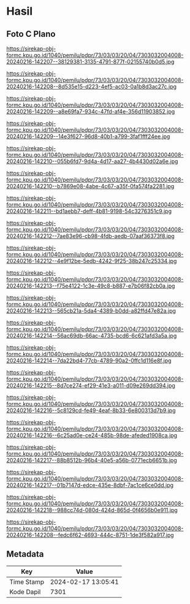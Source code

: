 # Hasil

## Foto C Plano

https://sirekap-obj-formc.kpu.go.id/1040/pemilu/pdpr/73/03/03/20/04/7303032004008-20240216-142207--38129381-3135-4791-877f-02155740b0d5.jpg

https://sirekap-obj-formc.kpu.go.id/1040/pemilu/pdpr/73/03/03/20/04/7303032004008-20240216-142208--8d535e15-d223-4ef5-ac03-0a1b8d3ac27c.jpg

https://sirekap-obj-formc.kpu.go.id/1040/pemilu/pdpr/73/03/03/20/04/7303032004008-20240216-142209--a8e69fa7-934c-47fd-af4e-356d11903852.jpg

https://sirekap-obj-formc.kpu.go.id/1040/pemilu/pdpr/73/03/03/20/04/7303032004008-20240216-142209--14e3f627-96d8-40b1-a799-3faf1fff24ee.jpg

https://sirekap-obj-formc.kpu.go.id/1040/pemilu/pdpr/73/03/03/20/04/7303032004008-20240216-142210--055b6fd7-9d4a-4d17-aa27-4b4430d02a6e.jpg

https://sirekap-obj-formc.kpu.go.id/1040/pemilu/pdpr/73/03/03/20/04/7303032004008-20240216-142210--b7869e08-4abe-4c67-a35f-0fa574fa2281.jpg

https://sirekap-obj-formc.kpu.go.id/1040/pemilu/pdpr/73/03/03/20/04/7303032004008-20240216-142211--bd1aebb7-deff-4b81-9198-54c3276351c9.jpg

https://sirekap-obj-formc.kpu.go.id/1040/pemilu/pdpr/73/03/03/20/04/7303032004008-20240216-142212--7ae83e96-cb98-4fdb-aedb-07aaf36373f8.jpg

https://sirekap-obj-formc.kpu.go.id/1040/pemilu/pdpr/73/03/03/20/04/7303032004008-20240216-142212--4e9f12be-5edb-4242-9f25-38b247c25334.jpg

https://sirekap-obj-formc.kpu.go.id/1040/pemilu/pdpr/73/03/03/20/04/7303032004008-20240216-142213--f75e4122-1c3e-49c8-b887-e7b06f82cb0a.jpg

https://sirekap-obj-formc.kpu.go.id/1040/pemilu/pdpr/73/03/03/20/04/7303032004008-20240216-142213--565cb21a-5da4-4389-b0dd-a82ffd47e82a.jpg

https://sirekap-obj-formc.kpu.go.id/1040/pemilu/pdpr/73/03/03/20/04/7303032004008-20240216-142214--56ac69db-66ac-4735-bcd6-6c621afd3a5a.jpg

https://sirekap-obj-formc.kpu.go.id/1040/pemilu/pdpr/73/03/03/20/04/7303032004008-20240216-142214--7da22bd4-77cb-4789-90a2-0ffc1d116e8f.jpg

https://sirekap-obj-formc.kpu.go.id/1040/pemilu/pdpr/73/03/03/20/04/7303032004008-20240216-142215--8d7ce274-ef29-41e3-a011-d09e269dd394.jpg

https://sirekap-obj-formc.kpu.go.id/1040/pemilu/pdpr/73/03/03/20/04/7303032004008-20240216-142216--5c8129cd-fe49-4eaf-8b33-6e800313d7b9.jpg

https://sirekap-obj-formc.kpu.go.id/1040/pemilu/pdpr/73/03/03/20/04/7303032004008-20240216-142216--6c25ad0e-ce24-485b-98de-afeded1908ca.jpg

https://sirekap-obj-formc.kpu.go.id/1040/pemilu/pdpr/73/03/03/20/04/7303032004008-20240216-142217--88b8512b-96b4-40e5-a56b-0771ecb6651b.jpg

https://sirekap-obj-formc.kpu.go.id/1040/pemilu/pdpr/73/03/03/20/04/7303032004008-20240216-142217--01b7147d-edce-435e-8dbf-7ac1ce6ce0dd.jpg

https://sirekap-obj-formc.kpu.go.id/1040/pemilu/pdpr/73/03/03/20/04/7303032004008-20240216-142218--988cc74d-080d-424d-865d-0f4656b0e911.jpg

https://sirekap-obj-formc.kpu.go.id/1040/pemilu/pdpr/73/03/03/20/04/7303032004008-20240216-142208--fedc6f62-4693-444c-8751-1de3f582a917.jpg


## Metadata

| Key        | Value               |
| ---------- | ------------------- |
| Time Stamp | 2024-02-17 13:05:41 |
| Kode Dapil | 7301                |



